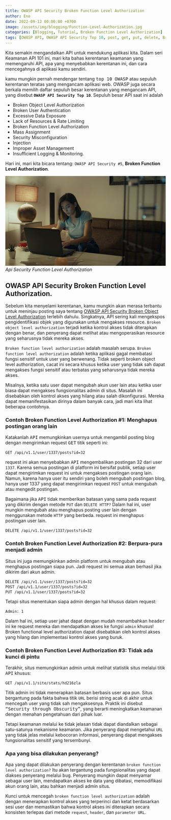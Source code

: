 ```yaml
---
title: OWASP API Security Broken Function Level Authorization
author: Eno
date: 2022-09-12 00:00:00 +0700
image: /assets/img/blogging/Function-Level-Authorization.jpg
categories: [Blogging, Tutorial, Broken Function Level Authorization]
tags: [OWASP API, OWASP API Security Top 10, post, get, put, delete, Broken Function Level Authorization, OWASP API Security]
---
```



Kita semakin mengandalkan API untuk mendukung aplikasi kita. Dalam seri Keamanan API 101 ini, mari kita bahas kerentanan keamanan yang memengaruhi API, apa yang menyebabkan kerentanan ini, dan cara mencegahnya di aplikasi kamu sendiri.

kamu mungkin pernah mendengar tentang <kbd>top 10 OWASP</kbd> atau sepuluh kerentanan teratas yang mengancam aplikasi web. OWASP juga secara berkala memilih daftar sepuluh besar kerentanan yang mengancam API, yang disebut **`OWASP API Security Top 10`**. Sepuluh besar API saat ini adalah 
- Broken Object Level Authorization
- Broken User Authentication
- Excessive Data Exposure
- Lack of Resources & Rate Limiting
- Broken Function Level Authorization
- Mass Assignment
- Security Misconfiguration
- Injection
- Improper Asset Management
- Insufficient Logging & Monitoring.
 
Hari ini, mari kita bicara tentang: `OWASP API Security #5`, **Broken Function Level Authorization**.

![Desktop View](/assets/img/blogging/Function-Level-Authorization.jpg)_Api Security Function Level Authorization_

## OWASP API Security Broken Function Level Authorization.

Sebelum kita menyelami kerentanan, kamu mungkin akan merasa terbantu untuk meninjau posting saya tentang [OWASP API Security Broken Object Level Authorization](https://itsec.ac.id/Object-Level-Authorization/) terlebih dahulu. Singkatnya, API sering kali mengekspos pengidentifikasi objek yang digunakan untuk mengakses resource. `Broken object level authorization` terjadi ketika kontrol akses tidak diterapkan dengan benar, dan penyerang dapat melihat atau mengoperasikan resource yang seharusnya tidak mereka akses.

`Broken function level authorization` adalah masalah serupa. `Broken function level authorization` adalah ketika aplikasi gagal membatasi fungsi sensitif untuk user yang berwenang. Tidak seperti broken object level authorization, cacat ini secara khusus ketika user yang tidak sah dapat mengakses fungsi sensitif atau terbatas yang seharusnya tidak mereka akses.

Misalnya, ketika satu user dapat mengubah akun user lain atau ketika user biasa dapat mengakses fungsionalitas admin di situs. Masalah ini disebabkan oleh kontrol akses yang hilang atau salah dikonfigurasi. Mereka dapat memanifestasikan dirinya dalam banyak cara, jadi mari kita lihat beberapa contohnya.

### Contoh Broken Function Level Authorization #1: Menghapus postingan orang lain

Katakanlah <kbd>API</kbd> memungkinkan usernya untuk mengambil posting blog dengan mengirimkan request <kbd>GET</kbd> titik seperti ini:

```
GET /api/v1.1/user/1337/posts?id=32
```

request ini akan menyebabkan <kbd>API</kbd> mengembalikan postingan 32 dari user `1337`. Karena semua postingan di platform ini bersifat publik, setiap user dapat mengirimkan request ini untuk mengakses postingan orang lain. Namun, karena hanya user itu sendiri yang boleh mengubah postingan blog, hanya user 1337 yang dapat mengirimkan request `POST` untuk mengubah atau mengedit postingan.

Bagaimana jika <kbd>API</kbd> tidak memberikan batasan yang sama pada request yang dikirim dengan metode `PUT` dan `DELETE HTTP?` Dalam hal ini, user mungkin mengubah atau menghapus posting user lain dengan menggunakan metode `HTTP` yang berbeda. request ini menghapus postingan user lain.

```
DELETE /api/v1.1/user/1337/posts?id=32
```

### Contoh Broken Function Level Authorization #2: Berpura-pura menjadi admin

Situs ini juga memungkinkan admin platform untuk mengubah atau menghapus postingan siapa pun. Jadi request ini semua akan berhasil jika dikirim dari akun admin.

```
DELETE /api/v1.1/user/1337/posts?id=32
POST /api/v1.1/user/1337/posts?id=32
PUT /api/v1.1/user/1337/posts?id=32
```

Tetapi situs menentukan siapa admin dengan hal khusus dalam request:

```
Admin: 1
```

Dalam hal ini, setiap user jahat dapat dengan mudah menambahkan <kbd>header</kbd> ini ke request mereka dan mendapatkan akses ke fungsi `admin` khusus! Broken functional level authorization dapat disebabkan oleh kontrol akses yang hilang dan implementasi kontrol akses yang buruk.

### Contoh Broken Function Level Authorization #3: Tidak ada kunci di pintu

Terakhir, situs memungkinkan admin untuk melihat statistik situs melalui titik <kbd>API</kbd> khusus:

```
GET /api/v1.1/site/stats/hd216zla
```

Titik admin ini tidak menerapkan batasan berbasis user apa pun. Situs bergantung pada fakta bahwa titik `URL` berisi string acak di akhir untuk mencegah user yang tidak sah mengaksesnya. Praktik ini disebut <kbd>“Security through Obscurity”</kbd>, yang berarti meningkatkan keamanan dengan menahan pengetahuan dari pihak luar.

Tetapi keamanan melalui ke tidak jelasan tidak dapat diandalkan sebagai satu-satunya mekanisme keamanan. Jika penyerang dapat mengetahui `URL` yang tidak jelas melalui kebocoran informasi, penyerang dapat mengakses fungsionalitas sensitif yang tersembunyi.

### Apa yang bisa dilakukan penyerang?

Apa yang dapat dilakukan penyerang dengan kerentanan `broken function level authorization?` Itu akan tergantung pada fungsionalitas yang dapat diakses penyerang melalui <kbd>bug</kbd>. Penyerang mungkin dapat menyamar sebagai user lain, mendapatkan akses ke data yang dibatasi, memodifikasi akun orang lain, atau bahkan menjadi admin situs.

Kunci untuk mencegah `broken function level authorization` adalah dengan menerapkan kontrol akses yang terperinci dan ketat berdasarkan sesi user dan memastikan bahwa kontrol akses ini diterapkan secara konsisten terlepas dari metode `request`, `header`, dan `parameter URL`.
